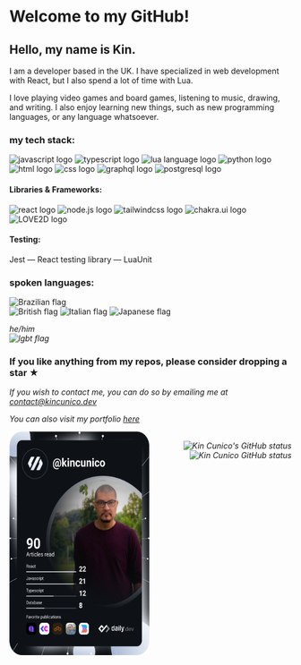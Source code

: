 # Welcome to my GitHub!

## Hello, my name is Kin. 
<p text-align="justify">I am a developer based in the UK. I have specialized in web development with React, but I also spend a lot of time with Lua. </p>
<p text-align="justify">I love playing video games and board games, listening to music, drawing, and writing. I also enjoy learning new things, such as new programming languages, or any language whatsoever.</p>

### my tech stack:
<img src="https://github.com/kin-cunico/kin-cunico/assets/124842064/b9681761-cf52-4f8a-bc60-40658aa0e0ba" alt="javascript logo" width="50" height="50"/>
<img src="https://github.com/kin-cunico/kin-cunico/assets/124842064/852a3a92-e1b5-4f45-b270-8a392aa72e4e" alt="typescript logo" width="50" height="50"/> 
<img src="https://github.com/kin-cunico/kin-cunico/assets/124842064/1153ceef-6895-41e8-abf8-ffb07c2a834d" alt="lua language logo" width="50" height="50" />
<img src="https://github.com/kin-cunico/kin-cunico/assets/124842064/041ea295-5c38-4c3d-9f3b-344940feaf2e" alt="python logo" width="50" height="50" /> 
<img src="https://github.com/kin-cunico/kin-cunico/assets/124842064/1bbbbf33-d2ae-43c8-b679-7669e9f621b1" width="50" height="50" alt="html logo"/> 
<img src="https://github.com/kin-cunico/kin-cunico/assets/124842064/e4eed330-9660-4d92-a043-e3b6168312b9" width="50" height="50" alt="css logo"/> 
<img src="https://github.com/kin-cunico/kin-cunico/assets/124842064/455348d7-189e-430b-aa78-49eed287e575" width="50" height="50" alt="graphql logo"/> 
<img src="https://github.com/kin-cunico/kin-cunico/assets/124842064/fcfda913-79f4-4d70-b2ab-ea41b3961060" width="50" height="50" alt="postgresql logo"/> 

#### Libraries & Frameworks:
<div 
	display="flex" 
	justify-content="space-between"
	align-items="center"
	><img src="https://github.com/kin-cunico/kin-cunico/assets/124842064/9bdaba7a-7353-4e3e-b76e-8bc899ddf472" width="50" height="50" alt="react logo"/>
<img src="https://github.com/kin-cunico/kin-cunico/assets/124842064/beea70f8-3d47-458d-b079-5113d1e6c9f3" width="50" height="50" alt="node.js logo"/>
<img src="https://github.com/kin-cunico/kin-cunico/assets/124842064/0d16f862-01e4-40bd-a8a3-6fc67058f13c" width="50" height="50" alt="tailwindcss logo"/>
<img src="https://github.com/kin-cunico/kin-cunico/assets/124842064/e54e6a7a-bd13-49ed-9791-dc5e936eb619" width="50" height="50" alt="chakra.ui logo"/>
<img src="https://love2d.org/w/images/1/11/love-game-0.10.png" width="50" height="50" alt="LOVE2D logo"/>
</div>

#### Testing:
Jest — React testing library — LuaUnit

### spoken languages:
<div 
	display="flex"
	gap="20px"
	align-items="center"
	justify-content="center"
	padding-top="20px"
	padding-bottom="20px"
	>
	<img src="https://github.com/kin-cunico/kin-cunico/assets/124842064/31059a7a-f02f-40b2-99be-51887c182cb1" alt="Brazilian flag" width="50" height="50" />
	</br>
	<img src="https://github.com/kin-cunico/kin-cunico/assets/124842064/f16dc235-9f47-4bb9-8d32-b52a53862ddf" alt="British flag" width="50" height="50" /> 
	<img src="https://github.com/kin-cunico/kin-cunico/assets/124842064/c6dd6ab7-0722-4743-8077-8f63b507f167" alt="Italian flag" width="50" height="50" />
	<img src="https://github.com/kin-cunico/kin-cunico/assets/124842064/cfaa7325-46e0-49b3-bf9f-3cc34627b2e7" alt="Japanese flag" width="50" height="50" />
</div>


<i>he/him </br>
<img src="https://github.com/kin-cunico/kin-cunico/assets/124842064/b0fbf5e0-06e8-41a1-9aa8-83d40576eb8d" alt="lgbt flag" width="50" height="50"/></i>

### If you like anything from my repos, please consider dropping a star ★

<i>If you wish to contact me, you can do so by emailing me at contact@kincunico.dev <i>
<p>You can also visit my portfolio <a href="https://kincunico.dev" target="_blank">here</a></p>

<div
	display="flex"
	gap="20px"
	align-items="center"
	justify-content="center"
	padding-top="20px"
	padding-bottom="20px"
>
	<a href="https://app.daily.dev/kincunico">
		<img
			src="https://github.com/kin-cunico/kin-cunico/blob/main/devcard.svg"
			alt="Kin Cunico's Dev Card"
			height="400"
			width="250"
			align="left"
		/>
	</a>
	<br />
	<a href="https://github.com/kin-cunico/github-readme-stats">
		<img
			src="https://github-readme-stats-sigma-five.vercel.app/api?username=kin-cunico&count_private=true&show_icons=true&theme=cobalt&bg_color=#eb343a"
			alt="Kin Cunico's GitHub status"
			align="right"
		/>
	</a>
	<a href="https://github.com/kin-cunico/github-readme-stats">
		<img
			src="https://github-readme-stats-sigma-five.vercel.app/api/top-langs/?username=kin-cunico&layout=compact&langs_count=7"
			alt="Kin Cunico GitHub status"
			align="right"
		/>
	</a>
	<br />
</div>
